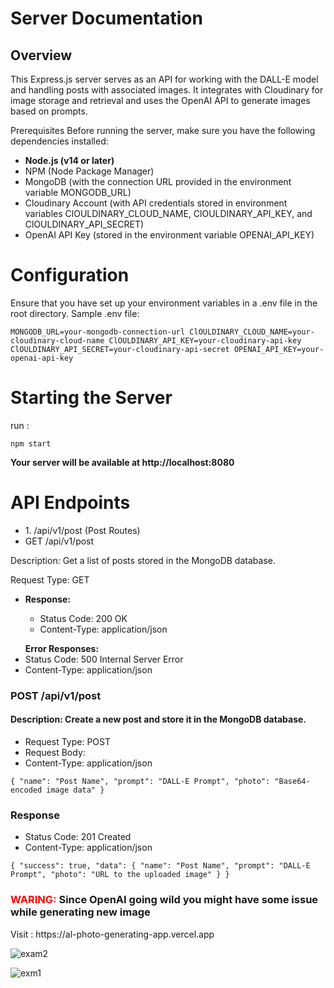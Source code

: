 <h1>Server Documentation</h1>
<h2>Overview</h2>
This Express.js server serves as an API for working with the DALL-E model and handling posts with associated images. It integrates with Cloudinary for image storage and retrieval and uses the OpenAI API to generate images based on prompts.

Prerequisites
Before running the server, make sure you have the following dependencies installed:

<ul>
<li><strong>Node.js (v14 or later)</strong></li>
<li>NPM (Node Package Manager)</li>
<li>MongoDB (with the connection URL provided in the environment variable MONGODB_URL)</li>
<li>Cloudinary Account (with API credentials stored in environment variables ClOULDINARY_CLOUD_NAME, ClOULDINARY_API_KEY, and ClOULDINARY_API_SECRET)</li>
<li>OpenAI API Key (stored in the environment variable OPENAI_API_KEY)</li>
</ul>
<h1>Configuration</h1>
Ensure that you have set up your environment variables in a .env file in the root directory. Sample .env file:

`MONGODB_URL=your-mongodb-connection-url
ClOULDINARY_CLOUD_NAME=your-cloudinary-cloud-name
ClOULDINARY_API_KEY=your-cloudinary-api-key
ClOULDINARY_API_SECRET=your-cloudinary-api-secret
OPENAI_API_KEY=your-openai-api-key`

<h1>Starting the Server</h1>

run :

`npm start`

<strong>Your server will be available at http://localhost:8080</strong>

<h1>API Endpoints</h1>
<ul>
 <li> 1. /api/v1/post (Post Routes)</li>
  <li>GET /api/v1/post</li>
</ul>
Description: Get a list of posts stored in the MongoDB database.

Request Type: GET

<ul>
  <li><strong>Response:</strong></li> 
  <ul>
   <li> Status Code: 200 OK</li>
   <li> Content-Type: application/json</li>
  </ul>
</ul>
<ul>
  <strong>Error Responses:</strong>

<li>Status Code: 500 Internal Server Error</li>
<li>Content-Type: application/json</li>
</ul>

<h3>POST /api/v1/post</h3>
<strong><h4>Description: Create a new post and store it in the MongoDB database.</h4></strong>

<ul>
<li> Request Type: POST</li>

<li>Request Body:</li>
<li>
Content-Type: application/json</li>
</ul>

`{
  "name": "Post Name",
  "prompt": "DALL-E Prompt",
  "photo": "Base64-encoded image data"
}
`
<strong><h3>Response</h3></strong>
<ul>
  <li>Status Code: 201 Created</li>
  <li>Content-Type: application/json</li>
</ul>

`{
  "success": true,
  "data": {
    "name": "Post Name",
    "prompt": "DALL-E Prompt",
    "photo": "URL to the uploaded image"
  }
}`




<h3> <span style="color:red" > WARING: </span> Since OpenAI going wild  you might have some issue while generating new image </h3>
Visit : https://al-photo-generating-app.vercel.app

![exam2](https://user-images.githubusercontent.com/43577099/219849210-3064182e-9ee0-4f1e-bf61-652feddc4a66.png)

![exm1](https://user-images.githubusercontent.com/43577099/219849224-59dda82d-8ff5-4320-bada-a6c9ab78500b.png)
